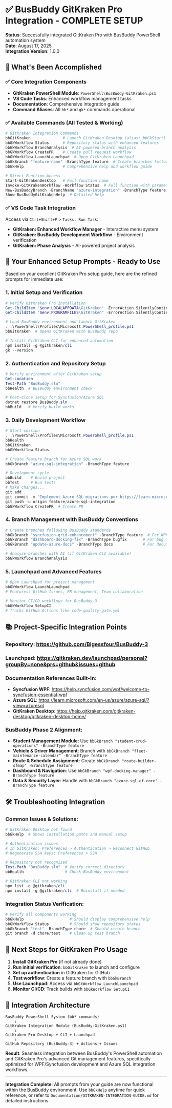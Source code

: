 # ✅ BusBuddy GitKraken Pro Integration - COMPLETE SETUP

**Status**: Successfully integrated GitKraken Pro with BusBuddy PowerShell automation system  
**Date**: August 17, 2025  
**Integration Version**: 1.0.0

## 🎯 What's Been Accomplished

### ✅ Core Integration Components
- **GitKraken PowerShell Module**: `PowerShell\BusBuddy-GitKraken.ps1`
- **VS Code Tasks**: Enhanced workflow management tasks
- **Documentation**: Comprehensive integration guide
- **Command Aliases**: All `bb*` and `gk*` commands operational

### ✅ Available Commands (All Tested & Working)
```powershell
# GitKraken Integration Commands
bbGitKraken              # Launch GitKraken Desktop (alias: bbGkStart)
bbGkWorkflow Status      # Repository status with enhanced features
bbGkWorkflow BranchAnalysis  # AI-powered branch analysis
bbGkWorkflow CreatePR    # Create pull request workflow
bbGkWorkflow LaunchLaunchpad  # Open GitKraken Launchpad
bbGkBranch "feature-name" -BranchType feature  # Create branches following BusBuddy conventions
bbGkHelp                 # Comprehensive help and workflow guide

# Direct Function Access
Start-GitKrakenDesktop   # Full function name
Invoke-GitKrakenWorkflow -Workflow Status  # Full function with parameters
New-BusBuddyBranch -BranchName "azure-integration" -BranchType feature
Show-BusBuddyGitKrakenHelp  # Detailed help
```

### ✅ VS Code Task Integration
Access via `Ctrl+Shift+P` > `Tasks: Run Task`:
- **GitKraken: Enhanced Workflow Manager** - Interactive menu system
- **GitKraken: BusBuddy Development Workflow** - Environment verification
- **GitKraken: Phase Analysis** - AI-powered project analysis

## 🚀 Your Enhanced Setup Prompts - Ready to Use

Based on your excellent GitKraken Pro setup guide, here are the refined prompts for immediate use:

### 1. **Initial Setup and Verification**
```powershell
# Verify GitKraken Pro installation
Get-ChildItem "$env:LOCALAPPDATA\GitKraken" -ErrorAction SilentlyContinue
Get-ChildItem "$env:PROGRAMFILES\GitKraken" -ErrorAction SilentlyContinue

# Load BusBuddy environment and launch GitKraken
. .\PowerShell\Profiles\Microsoft.PowerShell_profile.ps1
bbGitKraken  # Opens GitKraken with BusBuddy repo

# Install GitKraken CLI for enhanced automation
npm install -g @gitkraken/cli
gk --version
```

### 2. **Authentication and Repository Setup**
```powershell
# Verify environment after GitKraken setup
Get-Location
Test-Path "BusBuddy.sln"
bbHealth  # BusBuddy environment check

# Post-clone setup for Syncfusion/Azure SQL
dotnet restore BusBuddy.sln
bbBuild   # Verify build works
```

### 3. **Daily Development Workflow**
```powershell
# Start session
. .\PowerShell\Profiles\Microsoft.PowerShell_profile.ps1
bbHealth
bbGitKraken
bbGkWorkflow Status

# Create feature branch for Azure SQL work
bbGkBranch "azure-sql-integration" -BranchType feature

# Development cycle
bbBuild    # Build project
bbTest     # Run tests
# Make changes...
git add .
git commit -m "Implement Azure SQL migrations per https://learn.microsoft.com/en-us/azure/azure-sql/?view=azuresql"
git push -u origin feature/azure-sql-integration
bbGkWorkflow CreatePR  # Create PR
```

### 4. **Branch Management with BusBuddy Conventions**
```powershell
# Create branches following BusBuddy standards
bbGkBranch "syncfusion-grid-enhancement" -BranchType feature  # For WPF/Syncfusion work
bbGkBranch "dashboard-docking-fix" -BranchType bugfix       # For bug fixes
bbGkBranch "update-azure-docs" -BranchType docs             # For documentation

# Analyze branches with AI (if GitKraken CLI available)
bbGkWorkflow BranchAnalysis
```

### 5. **Launchpad and Advanced Features**
```powershell
# Open Launchpad for project management
bbGkWorkflow LaunchLaunchpad
# Features: GitHub Issues, PR management, Team collaboration

# Monitor CI/CD workflows for BusBuddy-3
bbGkWorkflow SetupCI
# Tracks GitHub Actions like code-quality-gate.yml
```

## 📚 Project-Specific Integration Points

### **Repository**: https://github.com/Bigessfour/BusBuddy-3
### **Launchpad**: https://gitkraken.dev/launchpad/personal?groupBy=none&prs=github&issues=github

### **Documentation References Built-In**:
- **Syncfusion WPF**: https://help.syncfusion.com/wpf/welcome-to-syncfusion-essential-wpf
- **Azure SQL**: https://learn.microsoft.com/en-us/azure/azure-sql/?view=azuresql
- **GitKraken Desktop**: https://help.gitkraken.com/gitkraken-desktop/gitkraken-desktop-home/

### **BusBuddy Phase 2 Alignment**:
- **Student Management Module**: Use `bbGkBranch "student-crud-operations" -BranchType feature`
- **Vehicle & Driver Management**: Branch with `bbGkBranch "fleet-maintenance-calendar" -BranchType feature`
- **Route & Schedule Assignment**: Create `bbGkBranch "route-builder-sfmap" -BranchType feature`
- **Dashboard & Navigation**: Use `bbGkBranch "wpf-docking-manager" -BranchType feature`
- **Data & Security Layer**: Handle with `bbGkBranch "azure-sql-ef-core" -BranchType feature`

## 🛠️ Troubleshooting Integration

### **Common Issues & Solutions**:
```powershell
# GitKraken Desktop not found
bbGkHelp  # Shows installation paths and manual setup

# Authentication issues
# In GitKraken: Preferences > Authentication > Reconnect GitHub
# Regenerate SSH keys: Preferences > SSH

# Repository not recognized
Test-Path "BusBuddy.sln"  # Verify correct directory
bbHealth                  # Check BusBuddy environment

# GitKraken CLI not working
npm list -g @gitkraken/cli
npm install -g @gitkraken/cli  # Reinstall if needed
```

### **Integration Status Verification**:
```powershell
# Verify all components working
bbGkHelp                    # Should display comprehensive help
bbGkWorkflow Status         # Should show repository status
bbGkBranch "test" -BranchType chore  # Should create branch
git branch -d chore/test    # Clean up test branch
```

## 🎯 Next Steps for GitKraken Pro Usage

1. **Install GitKraken Pro** (if not already done)
2. **Run initial verification**: `bbGitKraken` to launch and configure
3. **Set up authentication** in GitKraken for GitHub
4. **Test workflow**: Create a feature branch with `bbGkBranch`
5. **Use Launchpad**: Access via `bbGkWorkflow LaunchLaunchpad`
6. **Monitor CI/CD**: Track builds with `bbGkWorkflow SetupCI`

## 🔗 Integration Architecture

```
BusBuddy PowerShell System (bb* commands)
    ↓
GitKraken Integration Module (BusBuddy-GitKraken.ps1)
    ↓
GitKraken Pro Desktop + CLI + Launchpad
    ↓
GitHub Repository (BusBuddy-3) + Actions + Issues
```

**Result**: Seamless integration between BusBuddy's PowerShell automation and GitKraken Pro's advanced Git management features, specifically optimized for WPF/Syncfusion development and Azure SQL integration workflows.

---

**Integration Complete**: All prompts from your guide are now functional within the BusBuddy environment. Use `bbGkHelp` anytime for quick reference, or refer to `Documentation/GITKRAKEN-INTEGRATION-GUIDE.md` for detailed instructions.
